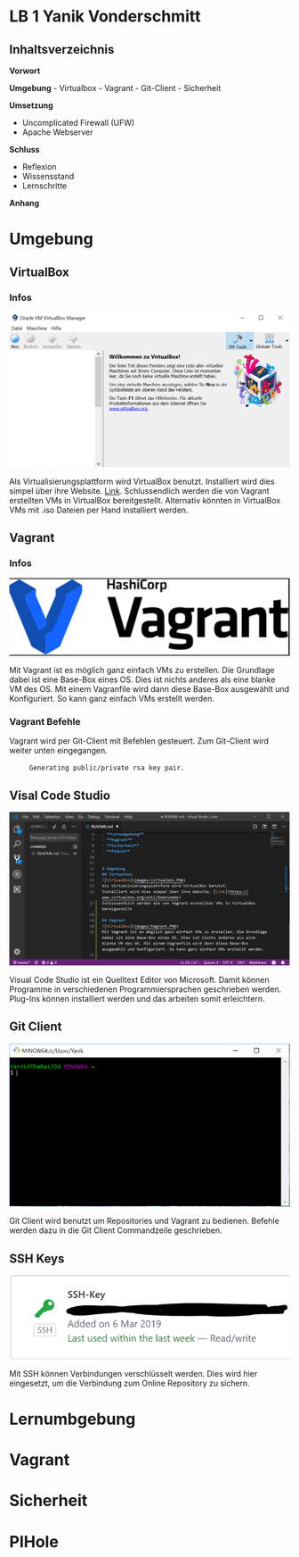 # LB 1 Yanik Vonderschmitt

  

## Inhaltsverzeichnis

  
**Vorwort**

**Umgebung**
	- Virtualbox
	-  Vagrant
	- Git-Client
	- Sicherheit

**Umsetzung**
- Uncomplicated Firewall (UFW)
- Apache Webserver

**Schluss**
- Reflexion
- Wissensstand
- Lernschritte

**Anhang**


  
  

# Umgebung

## VirtualBox
### Infos

![VirtualBox](images/virtualbox.PNG)

Als Virtualisierungsplattform wird VirtualBox benutzt. Installiert wird dies simpel über ihre Website. [Link](https://www.virtualbox.org/wiki/Downloads). Schlussendlich werden die von Vagrant erstellten VMs in VirtualBox bereitgestellt. Alternativ könnten in VirtualBox VMs mit .iso Dateien per Hand installiert werden.

  

## Vagrant
### Infos

![VirtualBox](images/Vagrant.PNG)

Mit Vagrant ist es möglich ganz einfach VMs zu erstellen. Die Grundlage dabei ist eine Base-Box eines OS. Dies ist nichts anderes als eine blanke VM des OS. Mit einem Vagranfile wird dann diese Base-Box ausgewählt und Konfiguriert. So kann ganz einfach VMs erstellt werden.

### Vagrant Befehle
Vagrant wird per Git-Client mit Befehlen gesteuert. Zum Git-Client wird weiter unten eingegangen. 
 ```Shell
      Generating public/private rsa key pair.
 ```

  

## Visal Code Studio

![VirtualBox](images/vcs.PNG)

Visual Code Studio ist ein Quelltext Editor von Microsoft. Damit können Programme in verschiedenen Programmiersprachen geschrieben werden. Plug-Ins können installiert werden und das arbeiten somit erleichtern.

  

## Git Client

![VirtualBox](images/gitclient.PNG)

Git Client wird benutzt um Repositories und Vagrant zu bedienen. Befehle werden dazu in die Git Client Commandzeile geschrieben.

  

## SSH Keys

![VirtualBox](images/ssh.PNG)

Mit SSH können Verbindungen verschlüsselt werden. Dies wird hier eingesetzt, um die Verbindung zum Online Repository zu sichern.

  

# Lernumbgebung

  

# Vagrant

  

# Sicherheit

  

# PIHole